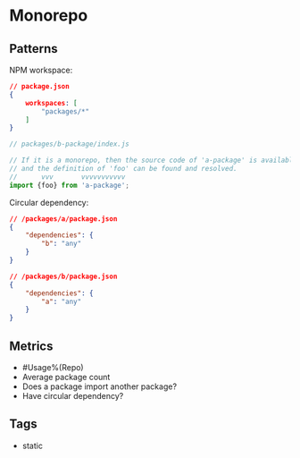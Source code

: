 # Monorepo

## Patterns

NPM workspace:

```json
// package.json
{
    workspaces: [
        "packages/*"
    ]
}
```

```js
// packages/b-package/index.js

// If it is a monorepo, then the source code of 'a-package' is available,
// and the definition of 'foo' can be found and resolved.
//      vvv       vvvvvvvvvvv
import {foo} from 'a-package';
```

<!-- TODO: Other monorepo package managers -->

Circular dependency:

```json
// /packages/a/package.json
{
    "dependencies": {
        "b": "any"
    }
}
```

```json
// /packages/b/package.json
{
    "dependencies": {
        "a": "any"
    }
}
```

## Metrics

* #Usage%(Repo)
* Average package count
* Does a package import another package?
* Have circular dependency?

## Tags

* static
